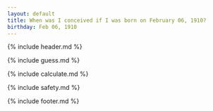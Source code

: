 ```yaml
---
layout: default
title: When was I conceived if I was born on February 06, 1910?
birthday: Feb 06, 1910
---
```


{% include header.md %}

{% include guess.md %}

{% include calculate.md %}

{% include safety.md %}

{% include footer.md %}



